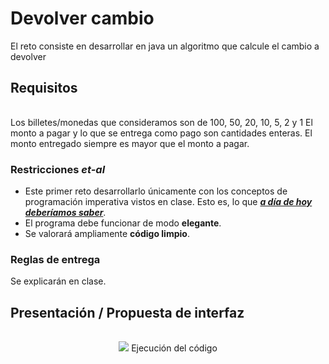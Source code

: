 # Devolver cambio

El reto consiste en desarrollar en java un algoritmo que calcule el cambio a devolver

## Requisitos

| |
|-|
Los billetes/monedas que consideramos son de 100, 50, 20, 10, 5, 2 y 1
El monto a pagar y lo que se entrega como pago son cantidades enteras.
El monto entregado siempre es mayor que el monto a pagar.


### Restricciones *et-al*

- Este primer reto desarrollarlo únicamente con los conceptos de programación imperativa vistos en clase. Esto es, lo que ***[a día de hoy deberíamos saber](/temario/aDiaDeHoy.md)***.
- El programa debe funcionar de modo **elegante**.
- Se valorará ampliamente **código limpio**.

### Reglas de entrega

Se explicarán en clase.

## Presentación / Propuesta de interfaz

<div align="center">

| |
|:-:|
![](/imagenes/CalculaCambio001.png)
Ejecución del código

</div>
